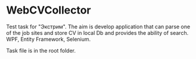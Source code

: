 # WebCVCollector

Test task for "Экстрим".
The aim is develop application that can parse one of the job sites and store CV in local Db and provides the ability of search.
WPF, Entity Framework, Selenium.

Task file is in the root folder.
